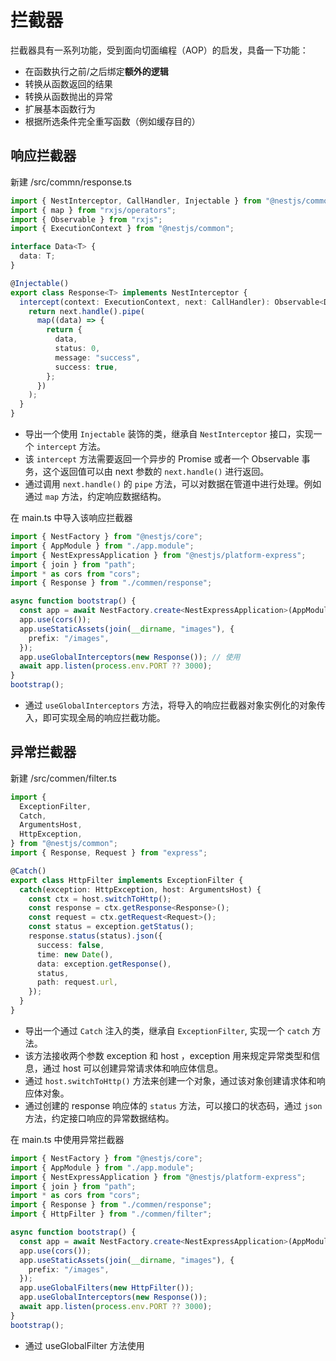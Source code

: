 # 拦截器

拦截器具有一系列功能，受到面向切面编程（AOP）的启发，具备一下功能：

- 在函数执行之前/之后绑定**额外的逻辑**
- 转换从函数返回的结果
- 转换从函数抛出的异常
- 扩展基本函数行为
- 根据所选条件完全重写函数（例如缓存目的）

## 响应拦截器

新建 /src/commn/response.ts

```ts
import { NestInterceptor, CallHandler, Injectable } from "@nestjs/common";
import { map } from "rxjs/operators";
import { Observable } from "rxjs";
import { ExecutionContext } from "@nestjs/common";

interface Data<T> {
  data: T;
}

@Injectable()
export class Response<T> implements NestInterceptor {
  intercept(context: ExecutionContext, next: CallHandler): Observable<Data<T>> {
    return next.handle().pipe(
      map((data) => {
        return {
          data,
          status: 0,
          message: "success",
          success: true,
        };
      })
    );
  }
}
```

- 导出一个使用 `Injectable` 装饰的类，继承自 `NestInterceptor` 接口，实现一个 `intercept` 方法。
- 该 `intercept` 方法需要返回一个异步的 Promise 或者一个 Observable 事务，这个返回值可以由 next 参数的 `next.handle()` 进行返回。
- 通过调用 `next.handle()` 的 `pipe` 方法，可以对数据在管道中进行处理。例如通过 `map` 方法，约定响应数据结构。

在 main.ts 中导入该响应拦截器

```ts
import { NestFactory } from "@nestjs/core";
import { AppModule } from "./app.module";
import { NestExpressApplication } from "@nestjs/platform-express";
import { join } from "path";
import * as cors from "cors";
import { Response } from "./commen/response";

async function bootstrap() {
  const app = await NestFactory.create<NestExpressApplication>(AppModule);
  app.use(cors());
  app.useStaticAssets(join(__dirname, "images"), {
    prefix: "/images",
  });
  app.useGlobalInterceptors(new Response()); // 使用
  await app.listen(process.env.PORT ?? 3000);
}
bootstrap();
```

- 通过 `useGlobalInterceptors` 方法，将导入的响应拦截器对象实例化的对象传入，即可实现全局的响应拦截功能。

## 异常拦截器

新建 /src/commen/filter.ts

```ts
import {
  ExceptionFilter,
  Catch,
  ArgumentsHost,
  HttpException,
} from "@nestjs/common";
import { Response, Request } from "express";

@Catch()
export class HttpFilter implements ExceptionFilter {
  catch(exception: HttpException, host: ArgumentsHost) {
    const ctx = host.switchToHttp();
    const response = ctx.getResponse<Response>();
    const request = ctx.getRequest<Request>();
    const status = exception.getStatus();
    response.status(status).json({
      success: false,
      time: new Date(),
      data: exception.getResponse(),
      status,
      path: request.url,
    });
  }
}
```

- 导出一个通过 `Catch` 注入的类，继承自 `ExceptionFilter`, 实现一个 `catch` 方法。
- 该方法接收两个参数 exception 和 host ，exception 用来规定异常类型和信息，通过 host 可以创建异常请求体和响应体信息。
- 通过 `host.switchToHttp()` 方法来创建一个对象，通过该对象创建请求体和响应体对象。
- 通过创建的 response 响应体的 `status` 方法，可以接口的状态码，通过 `json` 方法，约定接口响应的异常数据结构。

在 main.ts 中使用异常拦截器

```ts
import { NestFactory } from "@nestjs/core";
import { AppModule } from "./app.module";
import { NestExpressApplication } from "@nestjs/platform-express";
import { join } from "path";
import * as cors from "cors";
import { Response } from "./commen/response";
import { HttpFilter } from "./commen/filter";

async function bootstrap() {
  const app = await NestFactory.create<NestExpressApplication>(AppModule);
  app.use(cors());
  app.useStaticAssets(join(__dirname, "images"), {
    prefix: "/images",
  });
  app.useGlobalFilters(new HttpFilter());
  app.useGlobalInterceptors(new Response());
  await app.listen(process.env.PORT ?? 3000);
}
bootstrap();
```

- 通过 useGlobalFilter 方法使用
